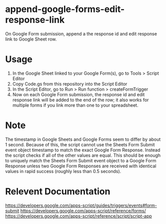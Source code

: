 # append-google-forms-edit-response-link
On Google Form submission, append a the response id and edit response link to Google Sheet row.

# Usage
1. In the Google Sheet linked to your Google Form(s), go to Tools > Script Editor
2. Copy Code.gs from this repository into the Script Editor
3. In the Script Editor, go to Run > Run function > createFormTrigger
4. Now on each Google Form submission, the response id and edit response link will be added to the end of the row; it also works for multiple forms if you link more than one to your spreadsheet.

# Note
The timestamp in Google Sheets and Google Forms seem to differ by about 1 second. Because of this, the script cannot use the Sheets Form Submit event object timestamp to match the exact Google Form Response. Instead the script checks if all of the other values are equal. This should be enough to uniquely match the Sheets Form Submit event object to a Google Form Response unless two Google Form Responses are received with identical values in rapid success (roughly less than 0.5 seconds).

# Relevent Documentation
https://developers.google.com/apps-script/guides/triggers/events#form-submit
https://developers.google.com/apps-script/reference/forms/
https://developers.google.com/apps-script/reference/script/script-app
